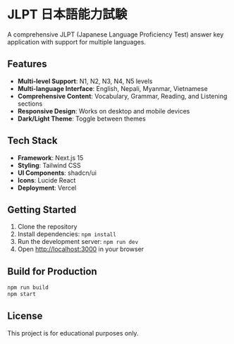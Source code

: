 # JLPT 日本語能力試験

A comprehensive JLPT (Japanese Language Proficiency Test) answer key application with support for multiple languages.

## Features

- **Multi-level Support**: N1, N2, N3, N4, N5 levels
- **Multi-language Interface**: English, Nepali, Myanmar, Vietnamese
- **Comprehensive Content**: Vocabulary, Grammar, Reading, and Listening sections
- **Responsive Design**: Works on desktop and mobile devices
- **Dark/Light Theme**: Toggle between themes

## Tech Stack

- **Framework**: Next.js 15
- **Styling**: Tailwind CSS
- **UI Components**: shadcn/ui
- **Icons**: Lucide React
- **Deployment**: Vercel

## Getting Started

1. Clone the repository
2. Install dependencies: `npm install`
3. Run the development server: `npm run dev`
4. Open [http://localhost:3000](http://localhost:3000) in your browser

## Build for Production

```bash
npm run build
npm start
```

## License

This project is for educational purposes only.